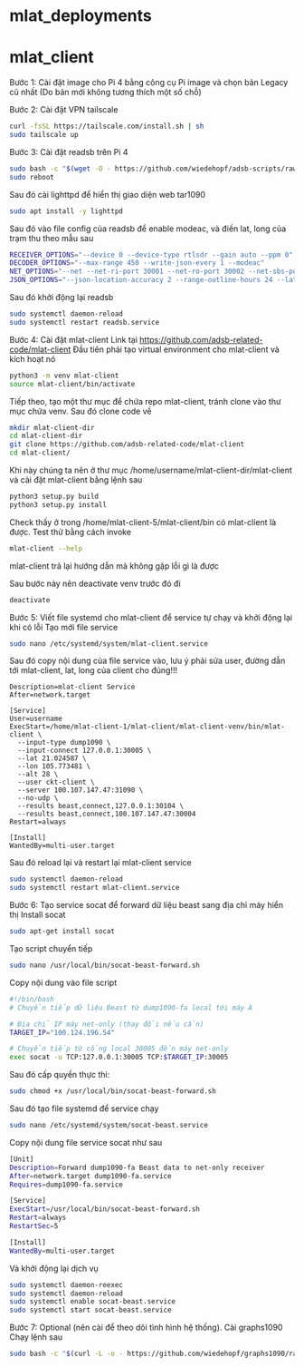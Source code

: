 # mlat_deployments
# mlat_client 
Bước 1: Cài đặt image cho Pi 4 bằng công cụ Pi image và chọn bản Legacy cũ nhất (Do bản mới không tương thích một số chỗ)

Bước 2: Cài đặt VPN tailscale
```bash
curl -fsSL https://tailscale.com/install.sh | sh
sudo tailscale up
```
Bước 3: Cài đặt readsb trên Pi 4
```bash
sudo bash -c "$(wget -O - https://github.com/wiedehopf/adsb-scripts/raw/master/readsb-install.sh)"
sudo reboot
```
Sau đó cài lighttpd để hiển thị giao diện web tar1090
```bash
sudo apt install -y lighttpd
```
Sau đó vào file config của readsb để enable modeac, và điền lat, long của trạm thu theo mẫu sau
```bash
RECEIVER_OPTIONS="--device 0 --device-type rtlsdr --gain auto --ppm 0"
DECODER_OPTIONS="--max-range 450 --write-json-every 1 --modeac"
NET_OPTIONS="--net --net-ri-port 30001 --net-ro-port 30002 --net-sbs-port 30003 --net-bi-port 30004,30104 --net-bo-port 30005"
JSON_OPTIONS="--json-location-accuracy 2 --range-outline-hours 24 --lat 21.024587 --lon 105.773481"
```
Sau đó khởi động lại readsb 
```bash
sudo systemctl daemon-reload
sudo systemctl restart readsb.service
```
Bước 4: Cài đặt mlat-client
Link tại https://github.com/adsb-related-code/mlat-client
Đầu tiên phải tạo virtual environment cho mlat-client và kích hoạt nó
```bash
python3 -m venv mlat-client
source mlat-client/bin/activate
```
Tiếp theo, tạo một thư mục để chứa repo mlat-client, tránh clone vào thư mục chứa venv. Sau đó clone code về
```bash
mkdir mlat-client-dir
cd mlat-client-dir
git clone https://github.com/adsb-related-code/mlat-client
cd mlat-client/
```
Khi này chúng ta nên ở thư mục /home/username/mlat-client-dir/mlat-client và cài đặt mlat-client bằng lệnh sau
```bash
python3 setup.py build
python3 setup.py install
```
Check thấy ở trong /home/mlat-client-5/mlat-client/bin có mlat-client là được. Test thử bằng cách invoke 
```bash
mlat-client --help
```
mlat-client trả lại hướng dẫn mà không gặp lỗi gì là được

Sau bước này nên deactivate venv trước đó đi 
```bash
deactivate
```


Bước 5: Viết file systemd cho mlat-client để service tự chạy và khởi động lại khi có lỗi
Tạo mới file service
```bash
sudo nano /etc/systemd/system/mlat-client.service
```
Sau đó copy nội dung của file service vào, lưu ý phải sửa user, đường dẫn tới mlat-client, lat, long của client cho đúng!!!
```bash[Unit]
Description=mlat-client Service
After=network.target

[Service]
User=username
ExecStart=/home/mlat-client-1/mlat-client/mlat-client-venv/bin/mlat-client \
  --input-type dump1090 \
  --input-connect 127.0.0.1:30005 \
  --lat 21.024587 \
  --lon 105.773481 \
  --alt 28 \
  --user ckt-client \
  --server 100.107.147.47:31090 \
  --no-udp \
  --results beast,connect,127.0.0.1:30104 \
  --results beast,connect,100.107.147.47:30004
Restart=always

[Install]
WantedBy=multi-user.target
```
Sau đó reload lại và restart lại mlat-client service
```bash
sudo systemctl daemon-reload
sudo systemctl restart mlat-client.service
```
Bước 6: Tạo service socat để forward dữ liệu beast sang địa chỉ máy hiển thị
Install socat
```bash
sudo apt-get install socat
```
Tạo script chuyển tiếp
```bash
sudo nano /usr/local/bin/socat-beast-forward.sh
```
Copy nội dung vào file script
```bash
#!/bin/bash
# Chuyển tiếp dữ liệu Beast từ dump1090-fa local tới máy A

# Địa chỉ IP máy net-only (thay đổi nếu cần)
TARGET_IP="100.124.196.54"

# Chuyển tiếp từ cổng local 30005 đến máy net-only
exec socat -u TCP:127.0.0.1:30005 TCP:$TARGET_IP:30005
```

Sau đó cấp quyền thực thi:
```bash
sudo chmod +x /usr/local/bin/socat-beast-forward.sh
```
Sau đó tạo file systemd để service chạy
```bash
sudo nano /etc/systemd/system/socat-beast.service
```
Copy nội dung file service socat như sau
```bash
[Unit]
Description=Forward dump1090-fa Beast data to net-only receiver
After=network.target dump1090-fa.service
Requires=dump1090-fa.service

[Service]
ExecStart=/usr/local/bin/socat-beast-forward.sh
Restart=always
RestartSec=5

[Install]
WantedBy=multi-user.target
```
Và khởi động lại dịch vụ
```bash
sudo systemctl daemon-reexec
sudo systemctl daemon-reload
sudo systemctl enable socat-beast.service
sudo systemctl start socat-beast.service
```
Bước 7: Optional (nên cài để theo dõi tình hình hệ thống). Cài graphs1090
Chạy lệnh sau
```bash
sudo bash -c "$(curl -L -o - https://github.com/wiedehopf/graphs1090/raw/master/install.sh)"
```
